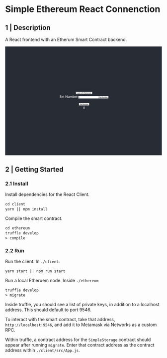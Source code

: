 # Simple Ethereum React Connenction

## 1 | Description

A React frontend with an Etherum Smart Contract backend.

![Screenshot](./Screenshot.jpg)

## 2 | Getting Started

### 2.1 Install

Install dependencies for the React Client.

```
cd client
yarn || npm install
```

Compile the smart contract.

```
cd ethereum
truffle develop
> compile
```

### 2.2 Run

Run the client. In `./client`:

```
yarn start || npm run start
```

Run a local Etheruem node. Inside `./ethereum`

```
truffle develop
> migrate
```

Inside truffle, you should see a list of private keys, in addition to a localhost address. This should default to port 9546.

To interact with the smart contract, take that address, `http://localhost:9546`, and add it to Metamask via Networks as a custom RPC.

Within truffle, a contract address for the `SimpleStorage` contract should appear after running `migrate`. Enter that contract address as the contract address within `./client/src/App.js`.
